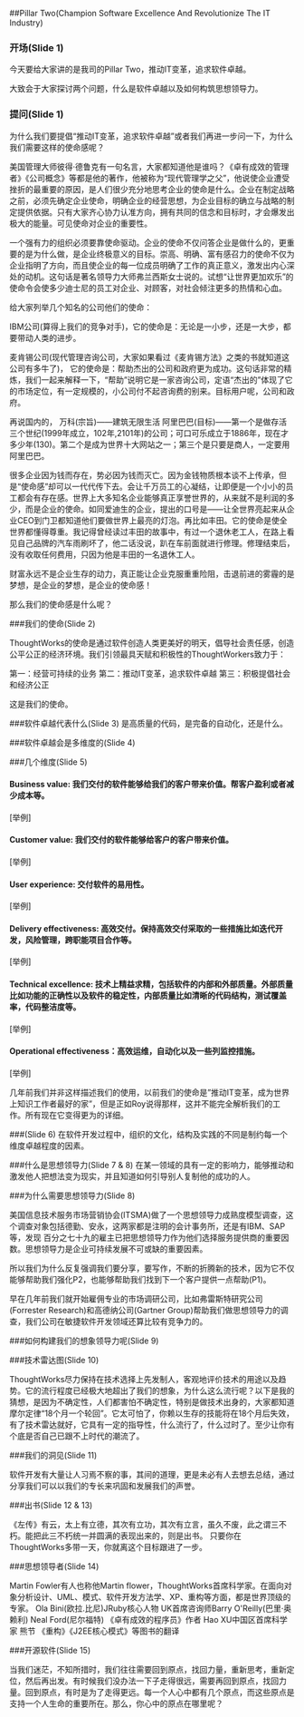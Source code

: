 ##Pillar Two(Champion Software Excellence And Revolutionize The IT Industry)

### 开场(Slide 1)
今天要给大家讲的是我司的Pillar Two，推动IT变革，追求软件卓越。

大致会于大家探讨两个问题，什么是软件卓越以及如何构筑思想领导力。

### 提问(Slide 1)
为什么我们要提倡“推动IT变革，追求软件卓越”或者我们再进一步问一下，为什么我们需要这样的使命感呢？

美国管理大师彼得·德鲁克有一句名言，大家都知道他是谁吗？《卓有成效的管理者》《公司概念》等都是他的著作，他被称为“现代管理学之父”，他说使企业遭受挫折的最重要的原因，是人们很少充分地思考企业的使命是什么。企业在制定战略之前，必须先确定企业使命，明确企业的经营思想，为企业目标的确立与战略的制定提供依据。只有大家齐心协力认准方向，拥有共同的信念和目标时，才会爆发出极大的能量。可见使命对企业的重要性。

一个强有力的组织必须要靠使命驱动。企业的使命不仅问答企业是做什么的，更重要的是为什么做，是企业终极意义的目标。崇高、明确、富有感召力的使命不仅为企业指明了方向，而且使企业的每一位成员明确了工作的真正意义，激发出内心深处的动机。这句话是著名领导力大师弗兰西斯女士说的。试想“让世界更加欢乐”的使命令会使多少迪士尼的员工对企业、对顾客，对社会倾注更多的热情和心血。

给大家列举几个知名的公司他们的使命：

IBM公司(算得上我们的竞争对手)，它的使命是：无论是一小步，还是一大步，都要带动人类的进步。

麦肯锡公司(现代管理咨询公司，大家如果看过《麦肯锡方法》之类的书就知道这公司有多牛了)， 它的使命是：帮助杰出的公司和政府更为成功。这句话非常的精炼，我们一起来解释一下，“帮助”说明它是一家咨询公司，定语“杰出的”体现了它的市场定位，有一定规模的，小公司付不起咨询费的别来。目标用户呢，公司和政府。

再说国内的，
万科(宗旨)——建筑无限生活
阿里巴巴(目标)——第一个是做存活三个世纪(1999年成立，102年,2101年)的公司；可口可乐成立于1886年，现在才多少年(130)。第二个是成为世界十大网站之一；第三个是只要是商人，一定要用阿里巴巴。

很多企业因为钱而存在，势必因为钱而灭亡。因为金钱物质根本谈不上传承，但是“使命感”却可以一代代传下去。会让千万员工的心凝结，让即便是一个小小的员工都会有存在感。世界上大多知名企业能够真正享誉世界的，从来就不是利润的多少，而是企业的使命。如同爱迪生的企业，提出的口号是——让全世界亮起来从企业CEO到门卫都知道他们要做世界上最亮的灯泡。再比如丰田。它的使命是使全世界都懂得尊重。我记得曾经读过丰田的故事中，有过一个退休老工人，在路上看见自己品牌的汽车雨刷坏了，他二话没说，趴在车前面就进行修理。修理结束后，没有收取任何费用，只因为他是丰田的一名退休工人。

财富永远不是企业生存的动力，真正能让企业克服重重险阻，击退前进的雾霾的是梦想，是企业的梦想，是企业的使命感！

那么我们的使命感是什么呢？

###我们的使命(Slide 2)

ThoughtWorks的使命是通过软件创造人类更美好的明天，倡导社会责任感，创造公平公正的经济环境。我们引领最具天赋和积极性的ThoughtWorkers致力于：

第一：经营可持续的业务
第二：推动IT变革，追求软件卓越
第三：积极提倡社会和经济公正

这是我们的使命。

###软件卓越代表什么(Slide 3)
是高质量的代码，是完备的自动化，还是什么。

###软件卓越会是多维度的(Slide 4)

###几个维度(Slide 5)

#### Business value: 我们交付的软件能够给我们的客户带来价值。帮客户盈利或者减少成本等。
[举例]
#### Customer value: 我们交付的软件能够给客户的客户带来价值。
[举例]
#### User experience: 交付软件的易用性。
[举例]
#### Delivery effectiveness: 高效交付。保持高效交付采取的一些措施比如迭代开发，风险管理，跨职能项目合作等。
[举例]
#### Technical excellence: 技术上精益求精，包括软件的内部和外部质量。外部质量比如功能的正确性以及软件的稳定性，内部质量比如清晰的代码结构，测试覆盖率，代码整洁度等。
[举例]
#### Operational effectiveness：高效运维，自动化以及一些列监控措施。
[举例]

几年前我们并非这样描述我们的使用，以前我们的使命是”推动IT变革，成为世界上知识工作者最好的家”，但是正如Roy说得那样，这并不能完全解析我们的工作。所有现在它变得更为的详细。

###(Slide 6)
在软件开发过程中，组织的文化，结构及实践的不同是制约每一个维度卓越程度的因素。

###什么是思想领导力(Slide 7 & 8)
在某一领域的具有一定的影响力，能够推动和激发他人把想法变为现实，并且知道如何引导别人复制他的成功的人。

###为什么需要思想领导力(Slide 8)

美国信息技术服务市场营销协会(ITSMA)做了一个思想领导力成熟度模型调查，这个调查对象包括德勤、安永，这两家都是注明的会计事务所，还是有IBM、SAP等，发现
百分之七十九的雇主已把思想领导力作为他们选择服务提供商的重要因数。思想领导力是企业可持续发展不可或缺的重要因素。

所以我们为什么反复强调我们要分享，要写作，不断的折腾新的技术，因为它不仅能够帮助我们强化P2，也能够帮助我们找到下一个客户提供一点帮助(P1)。

早在几年前我们就开始雇佣专业的市场调研公司，比如弗雷斯特研究公司(Forrester Research)和高德纳公司(Gartner Group)帮助我们做思想领导力的调查，我们公司在敏捷软件开发领域还算比较有竞争力的。

###如何构建我们的想象领导力呢(Slide 9)

###技术雷达图(Slide 10)

ThoughtWorks尽力保持在技术选择上先发制人，客观地评价技术的用途以及趋势。它的流行程度已经极大地超出了我们的想象，为什么这么流行呢？以下是我的猜想，是因为不确定性，人们都害怕不确定性，特别是做技术出身的，大家都知道摩尔定律“18个月一个轮回”。它太可怕了，你赖以生存的技能将在18个月后失效，有了技术雷达就好，它具有一定的指导性，什么流行了，什么过时了。至少让你有个底是否自己已跟不上时代的潮流了。

###我们的洞见(Slide 11)

软件开发有大量让人习焉不察的事，其间的道理，更是未必有人去想去总结，通过分享我们可以以我们的专长来巩固和发展我们的声誉。

###出书(Slide 12 & 13)

《左传》有云，太上有立德，其次有立功，其次有立言，虽久不废，此之谓三不朽。能把此三不朽统一并圆满的表现出来的，则是出书。
只要你在ThoughtWorks多带一天，你就离这个目标跟进了一步。

###思想领导者(Slide 14)

Martin Fowler有人也称他Martin flower，ThoughtWorks首席科学家。在面向对象分析设计、UML、模式、软件开发方法学、XP、重构等方面，都是世界顶级的专家。
Ola Bini(欧拉.比尼)JRuby核心人物
UK首席咨询师Barry O'Reilly(巴里·奥赖利)
Neal Ford(尼尔福特) 《卓有成效的程序员》作者
Hao XU中国区首席科学家
熊节 《重构》《J2EE核心模式》等图书的翻译

###开源软件(Slide 15)



当我们迷茫，不知所措时，我们往往需要回到原点，找回力量，重新思考，重新定位，然后再出发。有时候我们没办法一下子走得很远，需要再回到原点，找回力量。回到原点，有时是为了走得更远。每一个人心中都有几个原点，而这些原点是支持一个人生命的重要所在。那么，你心中的原点在哪里呢？
